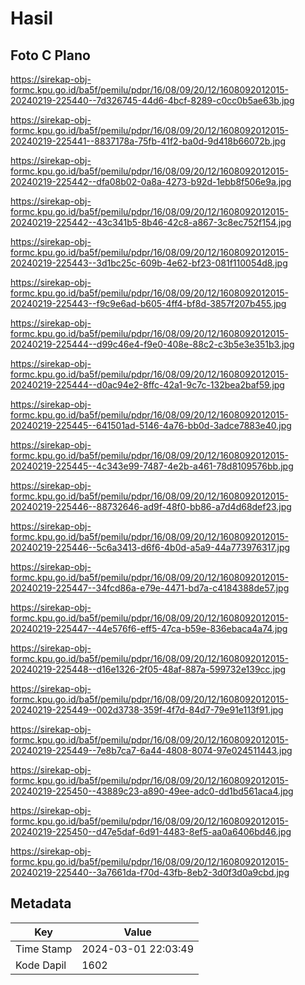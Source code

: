 # Hasil

## Foto C Plano

https://sirekap-obj-formc.kpu.go.id/ba5f/pemilu/pdpr/16/08/09/20/12/1608092012015-20240219-225440--7d326745-44d6-4bcf-8289-c0cc0b5ae63b.jpg

https://sirekap-obj-formc.kpu.go.id/ba5f/pemilu/pdpr/16/08/09/20/12/1608092012015-20240219-225441--8837178a-75fb-41f2-ba0d-9d418b66072b.jpg

https://sirekap-obj-formc.kpu.go.id/ba5f/pemilu/pdpr/16/08/09/20/12/1608092012015-20240219-225442--dfa08b02-0a8a-4273-b92d-1ebb8f506e9a.jpg

https://sirekap-obj-formc.kpu.go.id/ba5f/pemilu/pdpr/16/08/09/20/12/1608092012015-20240219-225442--43c341b5-8b46-42c8-a867-3c8ec752f154.jpg

https://sirekap-obj-formc.kpu.go.id/ba5f/pemilu/pdpr/16/08/09/20/12/1608092012015-20240219-225443--3d1bc25c-609b-4e62-bf23-081f110054d8.jpg

https://sirekap-obj-formc.kpu.go.id/ba5f/pemilu/pdpr/16/08/09/20/12/1608092012015-20240219-225443--f9c9e6ad-b605-4ff4-bf8d-3857f207b455.jpg

https://sirekap-obj-formc.kpu.go.id/ba5f/pemilu/pdpr/16/08/09/20/12/1608092012015-20240219-225444--d99c46e4-f9e0-408e-88c2-c3b5e3e351b3.jpg

https://sirekap-obj-formc.kpu.go.id/ba5f/pemilu/pdpr/16/08/09/20/12/1608092012015-20240219-225444--d0ac94e2-8ffc-42a1-9c7c-132bea2baf59.jpg

https://sirekap-obj-formc.kpu.go.id/ba5f/pemilu/pdpr/16/08/09/20/12/1608092012015-20240219-225445--641501ad-5146-4a76-bb0d-3adce7883e40.jpg

https://sirekap-obj-formc.kpu.go.id/ba5f/pemilu/pdpr/16/08/09/20/12/1608092012015-20240219-225445--4c343e99-7487-4e2b-a461-78d8109576bb.jpg

https://sirekap-obj-formc.kpu.go.id/ba5f/pemilu/pdpr/16/08/09/20/12/1608092012015-20240219-225446--88732646-ad9f-48f0-bb86-a7d4d68def23.jpg

https://sirekap-obj-formc.kpu.go.id/ba5f/pemilu/pdpr/16/08/09/20/12/1608092012015-20240219-225446--5c6a3413-d6f6-4b0d-a5a9-44a773976317.jpg

https://sirekap-obj-formc.kpu.go.id/ba5f/pemilu/pdpr/16/08/09/20/12/1608092012015-20240219-225447--34fcd86a-e79e-4471-bd7a-c4184388de57.jpg

https://sirekap-obj-formc.kpu.go.id/ba5f/pemilu/pdpr/16/08/09/20/12/1608092012015-20240219-225447--44e576f6-eff5-47ca-b59e-836ebaca4a74.jpg

https://sirekap-obj-formc.kpu.go.id/ba5f/pemilu/pdpr/16/08/09/20/12/1608092012015-20240219-225448--d16e1326-2f05-48af-887a-599732e139cc.jpg

https://sirekap-obj-formc.kpu.go.id/ba5f/pemilu/pdpr/16/08/09/20/12/1608092012015-20240219-225449--002d3738-359f-4f7d-84d7-79e91e113f91.jpg

https://sirekap-obj-formc.kpu.go.id/ba5f/pemilu/pdpr/16/08/09/20/12/1608092012015-20240219-225449--7e8b7ca7-6a44-4808-8074-97e024511443.jpg

https://sirekap-obj-formc.kpu.go.id/ba5f/pemilu/pdpr/16/08/09/20/12/1608092012015-20240219-225450--43889c23-a890-49ee-adc0-dd1bd561aca4.jpg

https://sirekap-obj-formc.kpu.go.id/ba5f/pemilu/pdpr/16/08/09/20/12/1608092012015-20240219-225450--d47e5daf-6d91-4483-8ef5-aa0a6406bd46.jpg

https://sirekap-obj-formc.kpu.go.id/ba5f/pemilu/pdpr/16/08/09/20/12/1608092012015-20240219-225440--3a7661da-f70d-43fb-8eb2-3d0f3d0a9cbd.jpg


## Metadata

| Key        | Value               |
| ---------- | ------------------- |
| Time Stamp | 2024-03-01 22:03:49 |
| Kode Dapil | 1602                |



